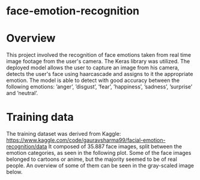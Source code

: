 # face-emotion-recognition

# Overview
This project involved the recognition of face emotions taken from real time image footage from the user's camera. The Keras library was utilized. The deployed model allows the user to capture an image from his camera, detects the user's face using haarcascade and assigns to it the appropriate emotion. The model is able to detect with good accuracy between the following emotions: ’anger’, ’disgust’, ’fear’, ’happiness’, ’sadness’, ’surprise’ and ’neutral’.

# Training data
The training dataset was derived from Kaggle: https://www.kaggle.com/code/gauravsharma99/facial-emotion-recognition/data
It composed of 35.887 face images, split between the emotion categories, as seen in the following plot. Some of the face images belonged to cartoons or anime, but the majority seemed to be of real people. An overview of some of them can be seen in the gray-scaled image below.

